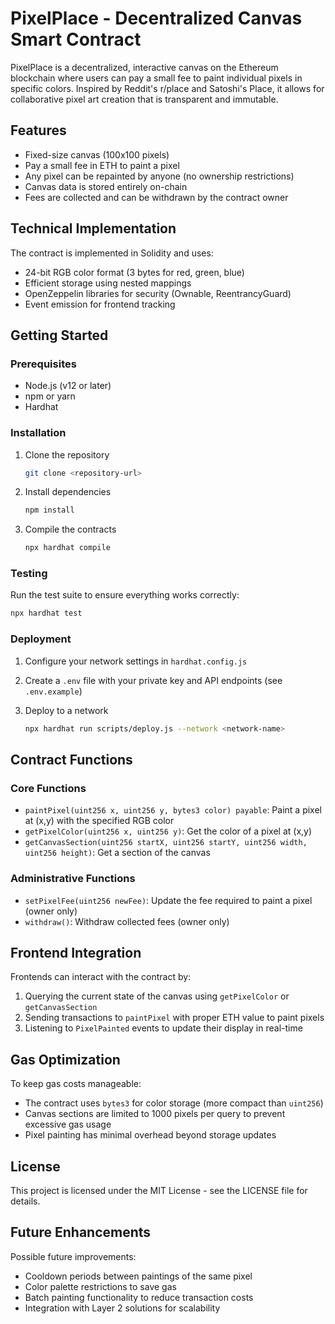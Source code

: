 # PixelPlace - Decentralized Canvas Smart Contract

PixelPlace is a decentralized, interactive canvas on the Ethereum blockchain where users can pay a small fee to paint individual pixels in specific colors. Inspired by Reddit's r/place and Satoshi's Place, it allows for collaborative pixel art creation that is transparent and immutable.

## Features

- Fixed-size canvas (100x100 pixels)
- Pay a small fee in ETH to paint a pixel
- Any pixel can be repainted by anyone (no ownership restrictions)
- Canvas data is stored entirely on-chain
- Fees are collected and can be withdrawn by the contract owner

## Technical Implementation

The contract is implemented in Solidity and uses:
- 24-bit RGB color format (3 bytes for red, green, blue)
- Efficient storage using nested mappings
- OpenZeppelin libraries for security (Ownable, ReentrancyGuard)
- Event emission for frontend tracking

## Getting Started

### Prerequisites

- Node.js (v12 or later)
- npm or yarn
- Hardhat

### Installation

1. Clone the repository
   ```bash
   git clone <repository-url>
   ```

2. Install dependencies
   ```bash
   npm install
   ```

3. Compile the contracts
   ```bash
   npx hardhat compile
   ```

### Testing

Run the test suite to ensure everything works correctly:

```bash
npx hardhat test
```

### Deployment

1. Configure your network settings in `hardhat.config.js`

2. Create a `.env` file with your private key and API endpoints (see `.env.example`)

3. Deploy to a network
   ```bash
   npx hardhat run scripts/deploy.js --network <network-name>
   ```

## Contract Functions

### Core Functions

- `paintPixel(uint256 x, uint256 y, bytes3 color) payable`: Paint a pixel at (x,y) with the specified RGB color
- `getPixelColor(uint256 x, uint256 y)`: Get the color of a pixel at (x,y)
- `getCanvasSection(uint256 startX, uint256 startY, uint256 width, uint256 height)`: Get a section of the canvas

### Administrative Functions

- `setPixelFee(uint256 newFee)`: Update the fee required to paint a pixel (owner only)
- `withdraw()`: Withdraw collected fees (owner only)

## Frontend Integration

Frontends can interact with the contract by:
1. Querying the current state of the canvas using `getPixelColor` or `getCanvasSection`
2. Sending transactions to `paintPixel` with proper ETH value to paint pixels
3. Listening to `PixelPainted` events to update their display in real-time

## Gas Optimization

To keep gas costs manageable:
- The contract uses `bytes3` for color storage (more compact than `uint256`)
- Canvas sections are limited to 1000 pixels per query to prevent excessive gas usage
- Pixel painting has minimal overhead beyond storage updates

## License

This project is licensed under the MIT License - see the LICENSE file for details.

## Future Enhancements

Possible future improvements:
- Cooldown periods between paintings of the same pixel
- Color palette restrictions to save gas
- Batch painting functionality to reduce transaction costs
- Integration with Layer 2 solutions for scalability 
